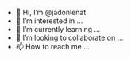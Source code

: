 - 👋 Hi, I’m @jadonlenat
- 👀 I’m interested in ...
- 🌱 I’m currently learning ...
- 💞️ I’m looking to collaborate on ...
- 📫 How to reach me ...

<!---
jadonlenat/jadonlenat is a ✨ special ✨ repository because its `README.md` (this file) appears on your GitHub profile.
You can click the Preview link to take a look at your changes.
--->
